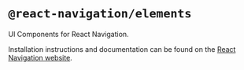 # `@react-navigation/elements`

UI Components for React Navigation.

Installation instructions and documentation can be found on the [React Navigation website](https://reactnavigation.org/docs/elements/).
